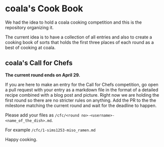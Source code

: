 coala's Cook Book
=================

We had the idea to hold a coala cooking competition and this is the repository
organizing it.

The current idea is to have a collection of all entries and also to create a
cooking book of sorts that holds the first three places of each round as a best
of cooking at coala.


coala's Call for Chefs
----------------------

**The current round ends on April 29.**

If you are here to make an entry for the Call for Chefs competition,
go open a pull request with your entry as a markdown file in the format of a
detailed recipe combined with a blog post and picture.
Right now we are holding the first round so there are no stricter rules on
anything.
Add the PR to the the milestone matching the current round and wait for the
deadline to happen.

Please add your files as `/cfc/<round no>-<username>-<name_of_the_dish>.md`.

For example `/cfc/1-sims1253-miso_ramen.md`


Happy cooking.